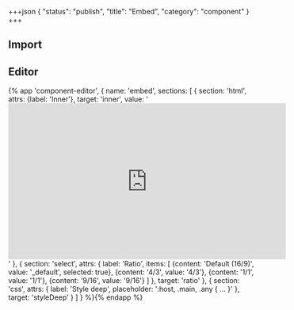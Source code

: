 +++json
{
  "status": "publish",
  "title": "Embed",
  "category": "component"
}
+++

## Import

<app-component-import componentName="embed"></app-component-import>

## Editor

{%
  app 'component-editor', {
    name: 'embed',
    sections: [
      {
        section: 'html',
        attrs: {label: 'Inner'},
        target: 'inner',
        value: '<iframe width="560" height="315" src="https://www.youtube.com/embed/aqz-KE-bpKQ?si=pMUWQVk63DgVToPe" title="YouTube video player" frameborder="0" allow="accelerometer; autoplay; clipboard-write; encrypted-media; gyroscope; picture-in-picture; web-share" allowfullscreen></iframe>'
      },
      {
        section: 'select',
        attrs: {
          label: 'Ratio',
          items: [
            {content: 'Default (16/9)', value: '_default', selected: true},
            {content: '4/3', value: '4/3'},
            {content: '1/1', value: '1/1'},
            {content: '9/16', value: '9/16'}
          ]
        },
        target: 'ratio'
      },
      {
        section: 'css',
        attrs: {
          label: 'Style deep',
          placeholder: ':host, .main, .any { ... }'
        },
        target: 'styleDeep'
      }
    ]
  }
%}{% endapp %}
